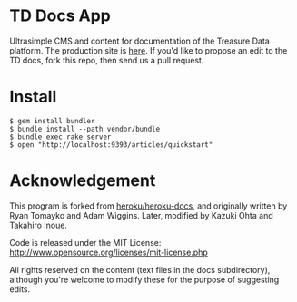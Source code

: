 # TD Docs App

Ultrasimple CMS and content for documentation of the Treasure Data platform.  The production site is [here](http://docs.treasuredata.com/). If you'd like to propose an edit to the TD docs, fork this repo, then send us a pull request.

# Install

    $ gem install bundler
    $ bundle install --path vendor/bundle
    $ bundle exec rake server
    $ open "http://localhost:9393/articles/quickstart"

# Acknowledgement

This program is forked from [heroku/heroku-docs](http://github.com/heroku/heroku-docs), and originally written by Ryan Tomayko and Adam Wiggins. Later, modified by Kazuki Ohta and Takahiro Inoue.

Code is released under the MIT License: http://www.opensource.org/licenses/mit-license.php

All rights reserved on the content (text files in the docs subdirectory), although you're welcome to modify these for the purpose of suggesting edits.
